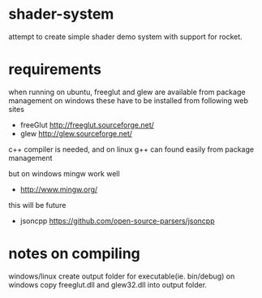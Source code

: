 # shader-system
attempt to create simple shader demo system with support for rocket. 

# requirements
when running on ubuntu, freeglut and glew are available from package management
on windows these have to be installed from following web sites
- freeGlut http://freeglut.sourceforge.net/
- glew http://glew.sourceforge.net/

c++ compiler is needed, and on linux g++ can found easily from package management 

but on windows mingw work well
- http://www.mingw.org/
  
this will be future
- jsoncpp https://github.com/open-source-parsers/jsoncpp
  
# notes on compiling
windows/linux
create output folder for executable(ie. bin/debug)
on windows copy freeglut.dll and glew32.dll into output folder.



